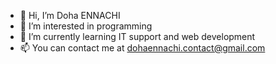- 👋 Hi, I’m Doha ENNACHI
- 👀 I’m interested in programming 
- 🌱 I’m currently learning IT support and web development
- 📫 You can contact me at dohaennachi.contact@gmail.com

<!---
angelicpearl/angelicpearl is a ✨ special ✨ repository because its `README.md` (this file) appears on your GitHub profile.
You can click the Preview link to take a look at your changes.
--->
